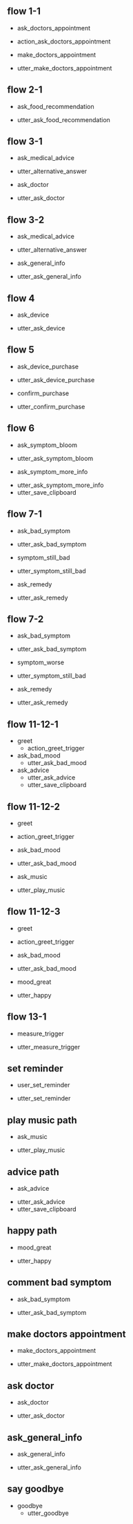 
## flow 1-1     <!--check doctors appointment -->
  * ask_doctors_appointment
   - action_ask_doctors_appointment
  * make_doctors_appointment
   - utter_make_doctors_appointment
   
## flow 2-1     <!--food recommendation -->
* ask_food_recommendation
- utter_ask_food_recommendation

## flow 3-1     <!--ask medical question-->
* ask_medical_advice
- utter_alternative_answer
* ask_doctor
- utter_ask_doctor
  
## flow 3-2
* ask_medical_advice
- utter_alternative_answer
* ask_general_info
- utter_ask_general_info

## flow 4       <!--ask device-->
* ask_device
- utter_ask_device

## flow 5       <!--ask device purchase-->
* ask_device_purchase
- utter_ask_device_purchase
* confirm_purchase
- utter_confirm_purchase

## flow 6       <!--ask symptom bloom-->
* ask_symptom_bloom
- utter_ask_symptom_bloom
* ask_symptom_more_info
- utter_ask_symptom_more_info
- utter_save_clipboard

## flow 7-1       <!-- ask symptom-->
* ask_bad_symptom
- utter_ask_bad_symptom
* symptom_still_bad
- utter_symptom_still_bad
* ask_remedy
- utter_ask_remedy

## flow 7-2
* ask_bad_symptom
- utter_ask_bad_symptom
* symptom_worse
- utter_symptom_still_bad
* ask_remedy
- utter_ask_remedy
## flow 11-12-1              <!-- bot trigger greet  -->
* greet              
  - action_greet_trigger
* ask_bad_mood <!-- user utterance, in format _intent[entities] -->
  - utter_ask_bad_mood
* ask_advice
  - utter_ask_advice
  - utter_save_clipboard
  
## flow 11-12-2
* greet
 - action_greet_trigger
* ask_bad_mood <!-- user utterance, in format _intent[entities] -->
 - utter_ask_bad_mood
* ask_music
 - utter_play_music

## flow 11-12-3
* greet
 - action_greet_trigger
* ask_bad_mood <!-- user utterance, in format _intent[entities] -->
 - utter_ask_bad_mood
* mood_great
 - utter_happy
 
 ## flow 13-1
 * measure_trigger
 - utter_measure_trigger
 
 
## set reminder
* user_set_reminder
- utter_set_reminder
## play music path
* ask_music
 - utter_play_music
 
## advice path
* ask_advice
- utter_ask_advice
- utter_save_clipboard

## happy path
* mood_great
 - utter_happy

## comment bad symptom
 * ask_bad_symptom
  - utter_ask_bad_symptom
  
## make doctors appointment
  * make_doctors_appointment
   - utter_make_doctors_appointment
  
## ask doctor
* ask_doctor
 - utter_ask_doctor

## ask_general_info
 * ask_general_info
 - utter_ask_general_info
 

## say goodbye
* goodbye
  - utter_goodbye
